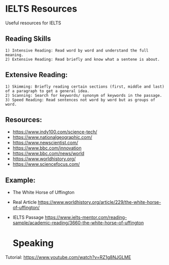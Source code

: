# IELTS Resources

Useful resources for IELTS

## Reading Skills

    1) Intensive Reading: Read word by word and understand the full meaning.
    2) Extensive Reading: Read briefly and know what a sentene is about.


## Extensive Reading:

    1) Skimming: Briefly reading certain sections (first, middle and last) of a paragraph to get a general idea.
    2) Scanning: Search for keywords/ synonym of keywords in the passage.
    3) Speed Reading: Read sentences not word by word but as groups of word.


## Resources:

-  https://www.indy100.com/science-tech/
-  https://www.nationalgeographic.com/  
-  https://www.newscientist.com/
-  https://www.bbc.com/innovation
-  https://www.bbc.com/news/world
-  https://www.worldhistory.org/
-  https://www.sciencefocus.com/

## Example:

- The White Horse of Uffington
- Real Article
     https://www.worldhistory.org/article/229/the-white-horse-of-uffington/
- IELTS Passage
    https://www.ielts-mentor.com/reading-sample/academic-reading/3660-the-white-horse-of-uffington



  # Speaking
Tutorial: https://www.youtube.com/watch?v=RZ1g8NJGLME
  
